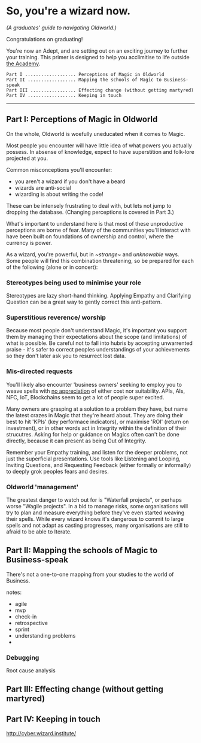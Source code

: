 So, you're a wizard now.
========================

_(A graduates' guide to navigating Oldworld.)_

Congratulations on graduating!

You're now an Adept, and are setting out on an exciting journey to further your training.
This primer is designed to help you acclimitise to life outside [the Academy](www.devacademy.co.nz).

```
Part I ................... Perceptions of Magic in Oldworld 
Part II .................. Mapping the schools of Magic to Business-speak
Part III ................. Effecting change (without getting martyred)
Part IV .................. Keeping in touch
```

---


Part I: Perceptions of Magic in Oldworld 
--------------------------------

On the whole, Oldworld is woefully uneducated when it comes to Magic.

Most people you encounter will have little idea of what powers you actually possess.
In absense of knowledge, expect to have superstition and folk-lore projected at you. 

Common misconceptions you'll encounter: 
- you aren't a wizard if you don't have a beard
- wizards are anti-social
- wizarding is about writing the code!

These can be intensely frustrating to deal with, but lets not jump to dropping the database.
(Changing perceptions is covered in Part 3.)

What's important to understand here is that most of these unproductive perceptions are borne of fear.
Many of the communities you'll interact with have been built on foundations of ownership and control, where the currency is power.

As a wizard, you're powerful, but in _~strange~_ and _unknowable_ ways.
Some people will find this combination threatening, so be prepared for each of the following (alone or in concert):

### Stereotypes being used to minimise your role

Stereotypes are lazy short-hand thinking.
Applying Empathy and Clarifying Question can be a great way to gently correct this anti-pattern.


### Superstitious reverence/ worship

Because most people don't understand Magic, it's important you support them by managing their expectations about the scope (and limitations) of what is possible.
Be careful not to fall into hubris by accepting unwarrented praise - it's safer to correct peoples understandings of your achievements so they don't later ask you to resurrect lost data.


### Mis-directed requests

You'll likely also encounter 'business owners' seeking to employ you to weave spells with [no appreciation](https://www.youtube.com/watch?v=BKorP55Aqvg
) of either cost nor suitability.
APIs, AIs, NFC, IoT, Blockchains seem to get a lot of people super excited.

Many owners are grasping at a solution to a problem they have, but name the latest crazes in Magic that they're heard about.
They are doing their best to hit 'KPIs' (key performace indicators), or maximise 'ROI' (return on investment), or in other words act in Integrity within the definition of their strucutres.
Asking for help or guidance on Magics often can't be done directly, because it can present as being Out of Integrity.

Remember your Empathy training, and listen for the deeper problems, not just the superficial presentations.
Use tools like Listening and Looping, Inviting Questions, and Requesting Feedback (either formally or informally) to deeply grok peoples fears and desires.


### Oldworld 'management'

The greatest danger to watch out for is "Waterfall projects", or perhaps worse "Wagile projects".
In a bid to manage risks, some organisations will try to plan and measure everything before they've even started weaving their spells.
While every wizard knows it's dangerous to commit to large spells and not adapt as casting progresses, many organisations are still to afraid to be able to Iterate.




Part II: Mapping the schools of Magic to Business-speak
-------------------------------------------------------

There's not a one-to-one mapping from your studies to the world of Business.

notes:
- agile
- mvp
- check-in
- retrospective
- sprint
- understanding problems
- 


### Debugging

Root cause analysis




Part III: Effecting change (without getting martyred)
-----------------------------------------------------



Part IV: Keeping in touch
-------------------------


http://cyber.wizard.institute/

